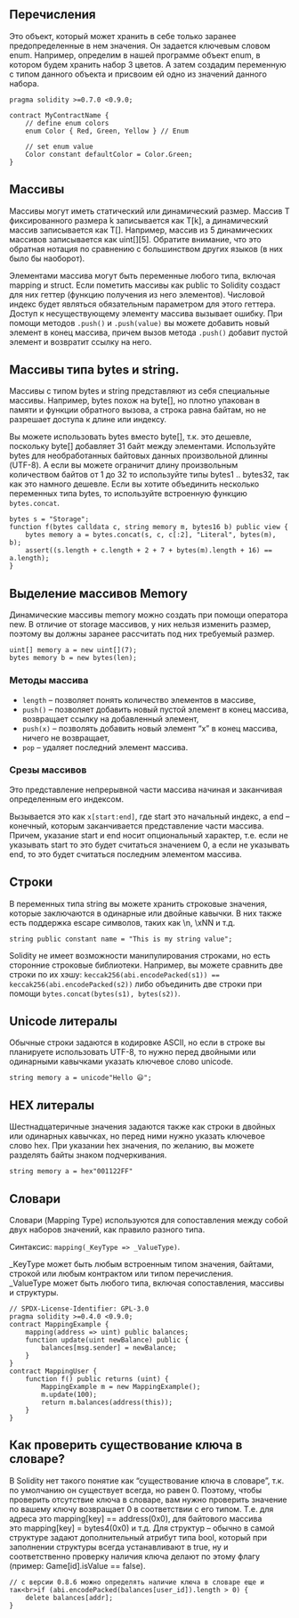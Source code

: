## Перечисления
Это объект, который может хранить в себе только заранее предопределенные в нем значения. Он задается ключевым словом enum. Например, определим в нашей программе объект enum, в котором будем хранить набор 3 цветов. А затем создадим переменную с типом данного объекта и присвоим ей одно из значений данного набора.

```solidity
pragma solidity >=0.7.0 <0.9.0;

contract MyContractName {
    // define enum colors
    enum Color { Red, Green, Yellow } // Enum

    // set enum value
    Color constant defaultColor = Color.Green;
}
```
## Массивы
Массивы могут иметь статический или динамический размер. Массив Т фиксированного размера k записывается как T[k], а динамический массив записывается как T[]. Например, массив из 5 динамических массивов записывается как uint[][5]. Обратите внимание, что это обратная нотация по сравнению с большинством других языков (в них было бы наоборот).

Элементами массива могут быть переменные любого типа, включая mapping и struct. Если пометить массивы как public то Solidity создаст для них геттер (функцию получения из него элементов). Числовой индекс будет являться обязательным параметром для этого геттера. Доступ к несуществующему элементу массива вызывает ошибку. При помощи методов ``.push()`` и ``.push(value)`` вы можете добавить новый элемент в конец массива, причем вызов метода ``.push()`` добавит пустой элемент и возвратит ссылку на него.

## Массивы типа bytes и string.
Массивы с типом bytes и string представляют из себя специальные массивы. Например, bytes похож на byte[], но плотно упакован в памяти и функции обратного вызова, а строка равна байтам, но не разрешает доступа к длине или индексу.

Вы можете использовать bytes вместо byte[], т.к. это дешевле, поскольку byte[] добавляет 31 байт между элементами. Используйте bytes для необработанных байтовых данных произвольной длинны (UTF-8). А если вы можете ограничит длину произвольным количеством байтов от 1 до 32 то используйте типы bytes1 .. bytes32, так как это намного дешевле. Если вы хотите объединить несколько переменных типа bytes, то используйте встроенную функцию ``bytes.concat``.

```solidity
bytes s = "Storage";
function f(bytes calldata c, string memory m, bytes16 b) public view {
    bytes memory a = bytes.concat(s, c, c[:2], "Literal", bytes(m), b);
    assert((s.length + c.length + 2 + 7 + bytes(m).length + 16) == a.length);
}
```
## Выделение массивов Memory
Динамические массивы memory можно создать при помощи оператора new. В отличие от storage массивов, у них нельзя изменить размер, поэтому вы должны заранее рассчитать под них требуемый размер.
```solidity
uint[] memory a = new uint[](7);
bytes memory b = new bytes(len);
```
### Методы массива
+ ``length`` – позволяет понять количество элементов в массиве,
+ ``push()`` – позволяет добавить новый пустой элемент в конец массива, возвращает ссылку на добавленный элемент,
+ ``push(x)`` – позволять добавить новый элемент “х” в конец массива, ничего не возвращает,
+ ``pop`` – удаляет последний элемент массива.

### Срезы массивов
Это представление непрерывной части массива начиная и заканчивая определенным его индексом.

Вызывается это как ``x[start:end]``, где start это начальный индекс, а end – конечный, которым заканчивается представление части массива. Причем, указание start и end носит опциональный характер, т.е. если не указывать start то это будет считаться значением 0, а если не указывать end, то это будет считаться последним элементом массива.

## Строки
В переменных типа string вы можете хранить строковые значения, которые заключаются в одинарные или двойные кавычки. В них также есть поддержка escape символов, таких как \n, \xNN и т.д.
```solidity
string public constant name = "This is my string value";
```
Solidity не имеет возможности манипулирования строками, но есть сторонние строковые библиотеки. Например, вы можете сравнить две строки по их хэшу: ``keccak256(abi.encodePacked(s1)) == keccak256(abi.encodePacked(s2))`` либо объединить две строки при помощи ``bytes.concat(bytes(s1), bytes(s2))``.

## Unicode литералы
Обычные строки задаются в кодировке ASCII, но если в строке вы планируете использовать UTF-8, то нужно перед двойными или одинарными кавычками указать ключевое слово unicode.
```solidity
string memory a = unicode"Hello 😃";
```
## HEX литералы
Шестнадцатеричные значения задаются также как строки в двойных или одинарных кавычках, но перед ними нужно указать ключевое слово hex. При указании hex значения, по желанию, вы можете разделять байты знаком подчеркивания.
```solidity
string memory a = hex"001122FF"
```

## Словари
Словари (Mapping Type) используются для сопоставления между собой двух наборов значений, как правило разного типа. 

Синтаксис: ``mapping(_KeyType => _ValueType)``.

_KeyType может быть любым встроенным типом значения, байтами, строкой или любым контрактом или типом перечисления. _ValueType может быть любого типа, включая сопоставления, массивы и структуры.
```solidity
// SPDX-License-Identifier: GPL-3.0
pragma solidity >=0.4.0 <0.9.0;
contract MappingExample {
    mapping(address => uint) public balances;
    function update(uint newBalance) public {
        balances[msg.sender] = newBalance;
    }
}
contract MappingUser {
    function f() public returns (uint) {
        MappingExample m = new MappingExample();
        m.update(100);
        return m.balances(address(this));
    }
}
```
## Как проверить существование ключа в словаре?
В Solidity нет такого понятие как “существование ключа в словаре”, т.к. по умолчанию он существует всегда, но равен 0. Поэтому, чтобы проверить отсутствие ключа в словаре, вам нужно проверить значение по вашему ключу возвращает 0 в соответствии с его типом. Т.е. для адреса это mapping[key] == address(0x0), для байтового массива это mapping[key] = bytes4(0x0) и т.д. Для структур – обычно в самой структуре задают дополнительный атрибут типа bool, который при заполнении структуры всегда устанавливают в true, ну и соответственно проверку наличия ключа делают по этому флагу (пример: Game[id].isValue == false).
```
// с версии 0.8.6 можно определять наличие ключа в словаре еще и так<br>if (abi.encodePacked(balances[user_id]).length > 0) {
    delete balances[addr];
}
```
